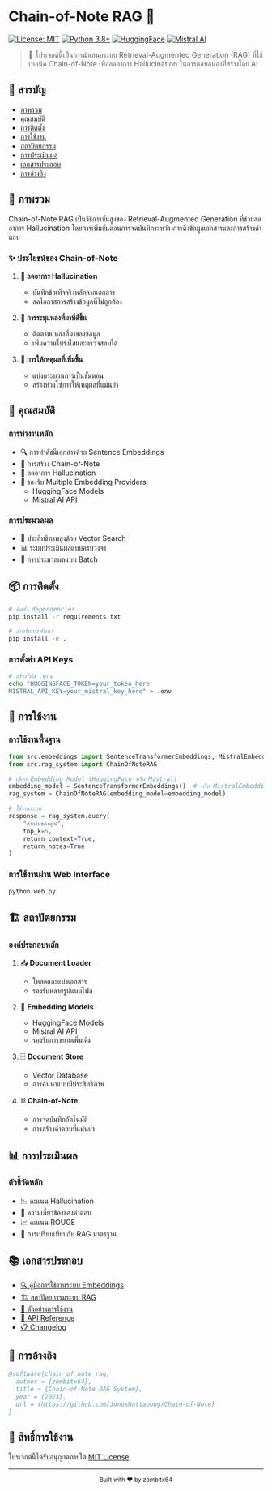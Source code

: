 # Chain-of-Note RAG 🤖

[![License: MIT](https://img.shields.io/badge/License-MIT-yellow.svg)](https://opensource.org/licenses/MIT)
[![Python 3.8+](https://img.shields.io/badge/python-3.8+-blue.svg)](https://www.python.org/downloads/)
[![HuggingFace](https://img.shields.io/badge/🤗-HuggingFace-yellow)](https://huggingface.co/)
[![Mistral AI](https://img.shields.io/badge/🚀-Mistral%20AI-blue)](https://mistral.ai/)



> 🌟 โปรเจกต์นี้เป็นการนำเสนอระบบ Retrieval-Augmented Generation (RAG) ที่ใช้เทคนิค Chain-of-Note เพื่อลดอาการ Hallucination ในการตอบสนองที่สร้างโดย AI

## 📑 สารบัญ
- [ภาพรวม](#-ภาพรวม)
- [คุณสมบัติ](#-คุณสมบัติ)
- [การติดตั้ง](#-การติดตั้ง)
- [การใช้งาน](#-การใช้งาน)
- [สถาปัตยกรรม](#-สถาปัตยกรรม)
- [การประเมินผล](#-การประเมินผล)
- [เอกสารประกอบ](#-เอกสารประกอบ)
- [การอ้างอิง](#-การอ้างอิง)

## 🌟 ภาพรวม

Chain-of-Note RAG เป็นวิธีการขั้นสูงของ Retrieval-Augmented Generation ที่ช่วยลดอาการ Hallucination โดยการเพิ่มขั้นตอนการจดบันทึกระหว่างการดึงข้อมูลเอกสารและการสร้างคำตอบ

### ✨ ประโยชน์ของ Chain-of-Note

1. **🎯 ลดอาการ Hallucination**
   - บันทึกข้อเท็จจริงหลักจากเอกสาร
   - ลดโอกาสการสร้างข้อมูลที่ไม่ถูกต้อง

2. **📍 การระบุแหล่งที่มาที่ดีขึ้น**
   - ติดตามแหล่งที่มาของข้อมูล
   - เพิ่มความโปร่งใสและตรวจสอบได้

3. **🧠 การให้เหตุผลที่เพิ่มขึ้น**
   - แบ่งกระบวนการเป็นขั้นตอน
   - สร้างห่วงโซ่การให้เหตุผลที่แม่นยำ

## 🎯 คุณสมบัติ

### การทำงานหลัก
- 🔍 การทำดัชนีเอกสารด้วย Sentence Embeddings
- 📝 การสร้าง Chain-of-Note
- 🎯 ลดอาการ Hallucination
- 🤖 รองรับ Multiple Embedding Providers:
  - HuggingFace Models
  - Mistral AI API

### การประมวลผล
- 🚀 ประสิทธิภาพสูงด้วย Vector Search
- 📊 ระบบประเมินผลแบบครบวงจร
- 🔄 การประมวลผลแบบ Batch

## 📦 การติดตั้ง

```bash
# ติดตั้ง dependencies
pip install -r requirements.txt

# สำหรับการพัฒนา
pip install -e .
```

### การตั้งค่า API Keys
```bash
# สร้างไฟล์ .env
echo "HUGGINGFACE_TOKEN=your_token_here
MISTRAL_API_KEY=your_mistral_key_here" > .env
```

## 🚀 การใช้งาน

### การใช้งานพื้นฐาน
```python
from src.embeddings import SentenceTransformerEmbeddings, MistralEmbeddings
from src.rag_system import ChainOfNoteRAG

# เลือก Embedding Model (HuggingFace หรือ Mistral)
embedding_model = SentenceTransformerEmbeddings()  # หรือ MistralEmbeddings()
rag_system = ChainOfNoteRAG(embedding_model=embedding_model)

# ใช้งานระบบ
response = rag_system.query(
    "คำถามของคุณ",
    top_k=5,
    return_context=True,
    return_notes=True
)
```

### การใช้งานผ่าน Web Interface
```bash
python web.py
```

## 🏗 สถาปัตยกรรม

### องค์ประกอบหลัก
1. 📥 **Document Loader**
   - โหลดและแบ่งเอกสาร
   - รองรับหลายรูปแบบไฟล์

2. 🧮 **Embedding Models**
   - HuggingFace Models
   - Mistral AI API
   - รองรับการขยายเพิ่มเติม

3. 🗄️ **Document Store**
   - Vector Database
   - การค้นหาแบบมีประสิทธิภาพ

4. ⛓️ **Chain-of-Note**
   - การจดบันทึกอัตโนมัติ
   - การสร้างคำตอบที่แม่นยำ

## 📊 การประเมินผล

### ตัวชี้วัดหลัก
- 📉 คะแนน Hallucination
- 🎯 ความเกี่ยวข้องของคำตอบ
- 📈 คะแนน ROUGE
- 🔄 การเปรียบเทียบกับ RAG มาตรฐาน

## 📚 เอกสารประกอบ

- [🔍 คู่มือการใช้งานระบบ Embeddings](docs/thai_embeddings_guide.md)
- [🏗 สถาปัตยกรรมระบบ RAG](docs/thai_rag_architecture.md)
- [📝 ตัวอย่างการใช้งาน](docs/thai_usage_examples.md)
- [📖 API Reference](docs/api_reference.md)
- [📋 Changelog](docs/CHANGELOG.md)

## 📜 การอ้างอิง

```bibtex
@software{chain_of_note_rag,
  author = {zombitx64},
  title = {Chain-of-Note RAG System},
  year = {2023},
  url = {https://github.com/JonusNattapong/Chain-of-Note}
}
```

## 📄 สิทธิ์การใช้งาน

โปรเจกต์นี้ได้รับอนุญาตภายใต้ [MIT License](LICENSE)

---
<div align="center">
  <sub>Built with ❤️ by zombitx64</sub>
</div>
